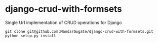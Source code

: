 # django-crud-with-formsets

Single Url implementation of CRUD operations for Django

`git clone git@github.com:MandarGogate/django-crud-with-formsets.git`
`python setup.py install`


